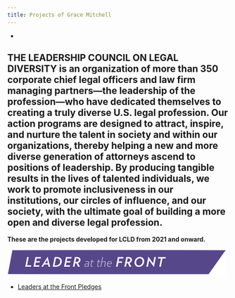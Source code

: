 ```yaml
---
title: Projects of Grace Mitchell
---
```


-
THE LEADERSHIP COUNCIL ON LEGAL DIVERSITY is an organization of more than 350 corporate chief legal officers and law firm managing partners—the leadership of the profession—who have dedicated themselves to creating a truly diverse U.S. legal profession. Our action programs are designed to attract, inspire, and nurture the talent in society and within our organizations, thereby helping a new and more diverse generation of attorneys ascend to positions of leadership. By producing tangible results in the lives of talented individuals, we work to promote inclusiveness in our institutions, our circles of influence, and our society, with the ultimate goal of building a more open and diverse legal profession.
-


**These are the projects developed for LCLD from 2021 and onward.**

![My Picture](/Pics/Leader_at_the_Front_Band_sRCu8Qp.png)

- [Leaders at the Front Pledges](/Projects/index.md)




